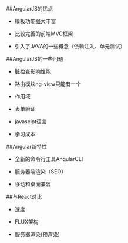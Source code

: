 ##AngularJS的优点

- 模板功能强大丰富    

- 比较完善的前端MVC框架

- 引入了JAVA的一些概念（依赖注入、单元测试）




##AngularJS的一些问题

- 脏检查影响性能

- 路由模块ng-view只能有一个

- 作用域

- 表单验证

- javascipt语言

- 学习成本




##Angular新特性

- 全新的命令行工具AngularCLI

- 服务器端渲染（SEO）

- 移动和桌面兼容



##与React对比

- 速度

- FLUX架构

- 服务器渲染(预渲染)






